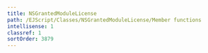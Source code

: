 ```yaml
---
title: NSGrantedModuleLicense
path: /EJScript/Classes/NSGrantedModuleLicense/Member functions
intellisense: 1
classref: 1
sortOrder: 3879
---
```





